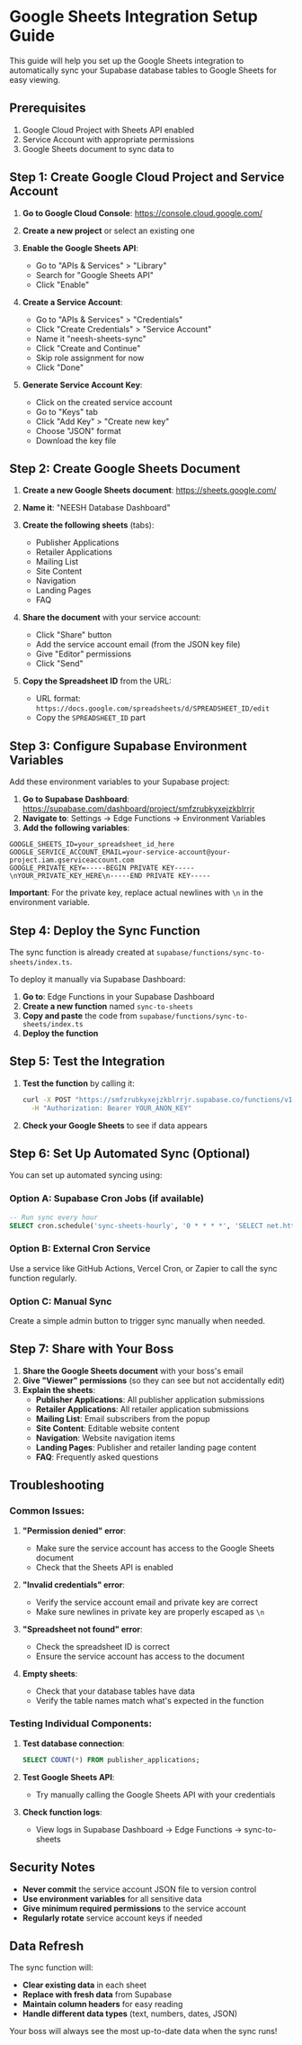 # Google Sheets Integration Setup Guide

This guide will help you set up the Google Sheets integration to automatically sync your Supabase database tables to Google Sheets for easy viewing.

## Prerequisites

1. Google Cloud Project with Sheets API enabled
2. Service Account with appropriate permissions
3. Google Sheets document to sync data to

## Step 1: Create Google Cloud Project and Service Account

1. **Go to Google Cloud Console**: https://console.cloud.google.com/
2. **Create a new project** or select an existing one
3. **Enable the Google Sheets API**:
   - Go to "APIs & Services" > "Library"
   - Search for "Google Sheets API"
   - Click "Enable"

4. **Create a Service Account**:
   - Go to "APIs & Services" > "Credentials"
   - Click "Create Credentials" > "Service Account"
   - Name it "neesh-sheets-sync"
   - Click "Create and Continue"
   - Skip role assignment for now
   - Click "Done"

5. **Generate Service Account Key**:
   - Click on the created service account
   - Go to "Keys" tab
   - Click "Add Key" > "Create new key"
   - Choose "JSON" format
   - Download the key file

## Step 2: Create Google Sheets Document

1. **Create a new Google Sheets document**: https://sheets.google.com/
2. **Name it**: "NEESH Database Dashboard"
3. **Create the following sheets** (tabs):
   - Publisher Applications
   - Retailer Applications
   - Mailing List
   - Site Content
   - Navigation
   - Landing Pages
   - FAQ

4. **Share the document** with your service account:
   - Click "Share" button
   - Add the service account email (from the JSON key file)
   - Give "Editor" permissions
   - Click "Send"

5. **Copy the Spreadsheet ID** from the URL:
   - URL format: `https://docs.google.com/spreadsheets/d/SPREADSHEET_ID/edit`
   - Copy the `SPREADSHEET_ID` part

## Step 3: Configure Supabase Environment Variables

Add these environment variables to your Supabase project:

1. **Go to Supabase Dashboard**: https://supabase.com/dashboard/project/smfzrubkyxejzkblrrjr
2. **Navigate to**: Settings → Edge Functions → Environment Variables
3. **Add the following variables**:

```
GOOGLE_SHEETS_ID=your_spreadsheet_id_here
GOOGLE_SERVICE_ACCOUNT_EMAIL=your-service-account@your-project.iam.gserviceaccount.com
GOOGLE_PRIVATE_KEY=-----BEGIN PRIVATE KEY-----\nYOUR_PRIVATE_KEY_HERE\n-----END PRIVATE KEY-----
```

**Important**: For the private key, replace actual newlines with `\n` in the environment variable.

## Step 4: Deploy the Sync Function

The sync function is already created at `supabase/functions/sync-to-sheets/index.ts`.

To deploy it manually via Supabase Dashboard:

1. **Go to**: Edge Functions in your Supabase Dashboard
2. **Create a new function** named `sync-to-sheets`
3. **Copy and paste** the code from `supabase/functions/sync-to-sheets/index.ts`
4. **Deploy the function**

## Step 5: Test the Integration

1. **Test the function** by calling it:
   ```bash
   curl -X POST "https://smfzrubkyxejzkblrrjr.supabase.co/functions/v1/sync-to-sheets" \
     -H "Authorization: Bearer YOUR_ANON_KEY"
   ```

2. **Check your Google Sheets** to see if data appears

## Step 6: Set Up Automated Sync (Optional)

You can set up automated syncing using:

### Option A: Supabase Cron Jobs (if available)
```sql
-- Run sync every hour
SELECT cron.schedule('sync-sheets-hourly', '0 * * * *', 'SELECT net.http_post(url:=''https://smfzrubkyxejzkblrrjr.supabase.co/functions/v1/sync-to-sheets'', headers:=''{"Authorization": "Bearer YOUR_SERVICE_ROLE_KEY"}'')');
```

### Option B: External Cron Service
Use a service like GitHub Actions, Vercel Cron, or Zapier to call the sync function regularly.

### Option C: Manual Sync
Create a simple admin button to trigger sync manually when needed.

## Step 7: Share with Your Boss

1. **Share the Google Sheets document** with your boss's email
2. **Give "Viewer" permissions** (so they can see but not accidentally edit)
3. **Explain the sheets**:
   - **Publisher Applications**: All publisher application submissions
   - **Retailer Applications**: All retailer application submissions  
   - **Mailing List**: Email subscribers from the popup
   - **Site Content**: Editable website content
   - **Navigation**: Website navigation items
   - **Landing Pages**: Publisher and retailer landing page content
   - **FAQ**: Frequently asked questions

## Troubleshooting

### Common Issues:

1. **"Permission denied" error**:
   - Make sure the service account has access to the Google Sheets document
   - Check that the Sheets API is enabled

2. **"Invalid credentials" error**:
   - Verify the service account email and private key are correct
   - Make sure newlines in private key are properly escaped as `\n`

3. **"Spreadsheet not found" error**:
   - Check the spreadsheet ID is correct
   - Ensure the service account has access to the document

4. **Empty sheets**:
   - Check that your database tables have data
   - Verify the table names match what's expected in the function

### Testing Individual Components:

1. **Test database connection**:
   ```sql
   SELECT COUNT(*) FROM publisher_applications;
   ```

2. **Test Google Sheets API**:
   - Try manually calling the Google Sheets API with your credentials

3. **Check function logs**:
   - View logs in Supabase Dashboard → Edge Functions → sync-to-sheets

## Security Notes

- **Never commit** the service account JSON file to version control
- **Use environment variables** for all sensitive data
- **Give minimum required permissions** to the service account
- **Regularly rotate** service account keys if needed

## Data Refresh

The sync function will:
- **Clear existing data** in each sheet
- **Replace with fresh data** from Supabase
- **Maintain column headers** for easy reading
- **Handle different data types** (text, numbers, dates, JSON)

Your boss will always see the most up-to-date data when the sync runs!
